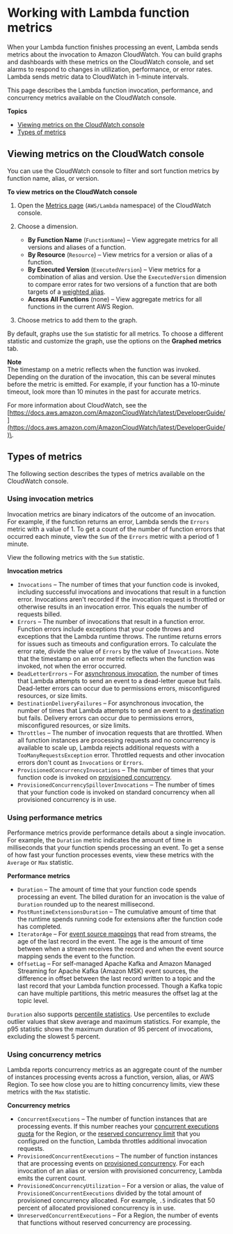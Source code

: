 # Working with Lambda function metrics<a name="monitoring-metrics"></a>

When your Lambda function finishes processing an event, Lambda sends metrics about the invocation to Amazon CloudWatch\. You can build graphs and dashboards with these metrics on the CloudWatch console, and set alarms to respond to changes in utilization, performance, or error rates\. Lambda sends metric data to CloudWatch in 1\-minute intervals\.

This page describes the Lambda function invocation, performance, and concurrency metrics available on the CloudWatch console\.

**Topics**
+ [Viewing metrics on the CloudWatch console](#monitoring-metrics-console)
+ [Types of metrics](#monitoring-metrics-types)

## Viewing metrics on the CloudWatch console<a name="monitoring-metrics-console"></a>

You can use the CloudWatch console to filter and sort function metrics by function name, alias, or version\.

**To view metrics on the CloudWatch console**

1. Open the [Metrics page](https://console.aws.amazon.com/cloudwatch/home?region=us-east-1#metricsV2:graph=~();namespace=~'AWS*2fLambda) \(`AWS/Lambda` namespace\) of the CloudWatch console\.

1. Choose a dimension\.
   + **By Function Name** \(`FunctionName`\) – View aggregate metrics for all versions and aliases of a function\.
   + **By Resource** \(`Resource`\) – View metrics for a version or alias of a function\.
   + **By Executed Version** \(`ExecutedVersion`\) – View metrics for a combination of alias and version\. Use the `ExecutedVersion` dimension to compare error rates for two versions of a function that are both targets of a [weighted alias](configuration-aliases.md)\.
   + **Across All Functions** \(none\) – View aggregate metrics for all functions in the current AWS Region\.

1. Choose metrics to add them to the graph\.

By default, graphs use the `Sum` statistic for all metrics\. To choose a different statistic and customize the graph, use the options on the **Graphed metrics** tab\.

**Note**  
The timestamp on a metric reflects when the function was invoked\. Depending on the duration of the invocation, this can be several minutes before the metric is emitted\. For example, if your function has a 10\-minute timeout, look more than 10 minutes in the past for accurate metrics\.

For more information about CloudWatch, see the [https://docs.aws.amazon.com/AmazonCloudWatch/latest/DeveloperGuide/](https://docs.aws.amazon.com/AmazonCloudWatch/latest/DeveloperGuide/)\.

## Types of metrics<a name="monitoring-metrics-types"></a>

The following section describes the types of metrics available on the CloudWatch console\.

### Using invocation metrics<a name="monitoring-metrics-invocation"></a>

Invocation metrics are binary indicators of the outcome of an invocation\. For example, if the function returns an error, Lambda sends the `Errors` metric with a value of 1\. To get a count of the number of function errors that occurred each minute, view the `Sum` of the `Errors` metric with a period of 1 minute\.

View the following metrics with the `Sum` statistic\.

**Invocation metrics**
+ `Invocations` – The number of times that your function code is invoked, including successful invocations and invocations that result in a function error\. Invocations aren't recorded if the invocation request is throttled or otherwise results in an invocation error\. This equals the number of requests billed\.
+ `Errors` – The number of invocations that result in a function error\. Function errors include exceptions that your code throws and exceptions that the Lambda runtime throws\. The runtime returns errors for issues such as timeouts and configuration errors\. To calculate the error rate, divide the value of `Errors` by the value of `Invocations`\. Note that the timestamp on an error metric reflects when the function was invoked, not when the error occurred\.
+ `DeadLetterErrors` – For [asynchronous invocation](invocation-async.md), the number of times that Lambda attempts to send an event to a dead\-letter queue but fails\. Dead\-letter errors can occur due to permissions errors, misconfigured resources, or size limits\.
+ `DestinationDeliveryFailures` – For asynchronous invocation, the number of times that Lambda attempts to send an event to a [destination](gettingstarted-features.md#gettingstarted-features-destinations) but fails\. Delivery errors can occur due to permissions errors, misconfigured resources, or size limits\.
+ `Throttles` – The number of invocation requests that are throttled\. When all function instances are processing requests and no concurrency is available to scale up, Lambda rejects additional requests with a `TooManyRequestsException` error\. Throttled requests and other invocation errors don't count as `Invocations` or `Errors`\.
+ `ProvisionedConcurrencyInvocations` – The number of times that your function code is invoked on [provisioned concurrency](configuration-concurrency.md)\.
+ `ProvisionedConcurrencySpilloverInvocations` – The number of times that your function code is invoked on standard concurrency when all provisioned concurrency is in use\.

### Using performance metrics<a name="monitoring-metrics-performance"></a>

Performance metrics provide performance details about a single invocation\. For example, the `Duration` metric indicates the amount of time in milliseconds that your function spends processing an event\. To get a sense of how fast your function processes events, view these metrics with the `Average` or `Max` statistic\.

**Performance metrics**
+ `Duration` – The amount of time that your function code spends processing an event\. The billed duration for an invocation is the value of `Duration` rounded up to the nearest millisecond\.
+ `PostRuntimeExtensionsDuration` – The cumulative amount of time that the runtime spends running code for extensions after the function code has completed\.
+ `IteratorAge` – For [event source mappings](invocation-eventsourcemapping.md) that read from streams, the age of the last record in the event\. The age is the amount of time between when a stream receives the record and when the event source mapping sends the event to the function\.
+ `OffsetLag` – For self\-managed Apache Kafka and Amazon Managed Streaming for Apache Kafka \(Amazon MSK\) event sources, the difference in offset between the last record written to a topic and the last record that your Lambda function processed\. Though a Kafka topic can have multiple partitions, this metric measures the offset lag at the topic level\.

`Duration` also supports [percentile statistics](https://docs.aws.amazon.com/AmazonCloudWatch/latest/monitoring/cloudwatch_concepts.html#Percentiles)\. Use percentiles to exclude outlier values that skew average and maximum statistics\. For example, the p95 statistic shows the maximum duration of 95 percent of invocations, excluding the slowest 5 percent\.

### Using concurrency metrics<a name="monitoring-metrics-concurrency"></a>

Lambda reports concurrency metrics as an aggregate count of the number of instances processing events across a function, version, alias, or AWS Region\. To see how close you are to hitting concurrency limits, view these metrics with the `Max` statistic\.

**Concurrency metrics**
+ `ConcurrentExecutions` – The number of function instances that are processing events\. If this number reaches your [concurrent executions quota](gettingstarted-limits.md) for the Region, or the [reserved concurrency limit](configuration-concurrency.md) that you configured on the function, Lambda throttles additional invocation requests\.
+ `ProvisionedConcurrentExecutions` – The number of function instances that are processing events on [provisioned concurrency](configuration-concurrency.md)\. For each invocation of an alias or version with provisioned concurrency, Lambda emits the current count\.
+ `ProvisionedConcurrencyUtilization` – For a version or alias, the value of `ProvisionedConcurrentExecutions` divided by the total amount of provisioned concurrency allocated\. For example, `.5` indicates that 50 percent of allocated provisioned concurrency is in use\.
+ `UnreservedConcurrentExecutions` – For a Region, the number of events that functions without reserved concurrency are processing\.